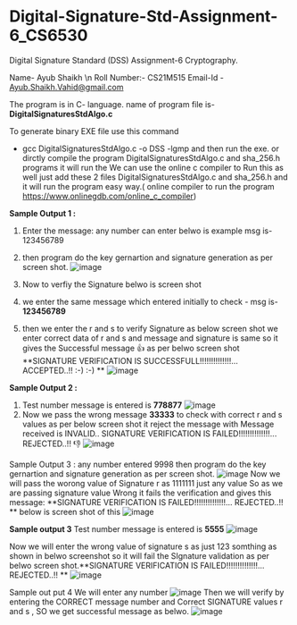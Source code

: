# Digital-Signature-Std-Assignment-6_CS6530
Digital Signature Standard (DSS) Assignment-6 Cryptography.

Name- Ayub Shaikh \n
Roll Number:- CS21M515 
Email-Id - Ayub.Shaikh.Vahid@gmail.com

The program is in C- language. name of program file is-
**DigitalSignaturesStdAlgo.c**

To generate binary EXE file use this command
- gcc DigitalSignaturesStdAlgo.c -o DSS -lgmp
and then run the exe.
or dirctly compile the program DigitalSignaturesStdAlgo.c and sha_256.h programs it will run the 
We can use the online c compiler to Run this as well just add these 2 files DigitalSignaturesStdAlgo.c and sha_256.h
and it will run the program easy way.( online compiler to run the program https://www.onlinegdb.com/online_c_compiler)

**Sample Output 1 :**
1. Enter the message: any number can enter belwo is example msg is- 123456789
2. then program do the key gernartion and signature generation as per screen shot.
![image](https://user-images.githubusercontent.com/94394753/145401172-a7b91606-1546-4343-a5ab-dc15e99a9ae4.png)

3. Now to verfiy the Signature belwo is screen shot
4. we enter the same message which entered initially to check - msg is- **123456789**
5. then we enter the r and s to verify Signature as below screen shot we enter correct data of r and s
 and message and signature is same so it gives the Successful message 👍 as per belwo screen shot
**SIGNATURE VERIFICATION IS SUCCESSFULL!!!!!!!!!!!!!!... ACCEPTED..!! :-) :-) **
![image](https://user-images.githubusercontent.com/94394753/145401562-055e3043-ac5d-4a0f-b29c-1e2f1caf7069.png)

**Sample Output 2 :**
1. Test number message is entered is **778877**
![image](https://user-images.githubusercontent.com/94394753/145403482-ae3c31db-0057-4e87-a0e9-71de84e1ef19.png)
2. Now we pass the wrong message **33333** to check with correct r and s values as per below screen shot
 it reject the message with 
 Message received is INVALID..
 SIGNATURE VERIFICATION IS FAILED!!!!!!!!!!!!!!... REJECTED..!! 👎
![image](https://user-images.githubusercontent.com/94394753/145404067-1e9fa1d8-3a31-40cc-9dcb-bd229a7bf165.png)

Sample Output 3 :
any number entered 9998 then program do the key gernartion and signature generation as per screen shot.
![image](https://user-images.githubusercontent.com/94394753/145405136-8a0bc24e-ce91-41a6-8108-217ff94d87b1.png)
Now we will pass the worong value of Signature r as 1111111 just any value So as we are passing signature value 
Wrong it fails the verification and gives this message: **SIGNATURE VERIFICATION IS FAILED!!!!!!!!!!!!!!... REJECTED..!! ** 
below is screen shot of this
![image](https://user-images.githubusercontent.com/94394753/145405587-844f8f29-928b-4105-aa0e-5df8b52e12d6.png)

**Sample output 3**
Test number message is entered is **5555**
![image](https://user-images.githubusercontent.com/94394753/145406558-96984eda-6b66-45a7-ae02-9fda1b9008c8.png)

Now we will enter the wrong value of signature s as just 123 somthing as shown in belwo screenshot so it will fail the 
SIgnature validation as per belwo screen shot.**SIGNATURE VERIFICATION IS FAILED!!!!!!!!!!!!!!... REJECTED..!! ** 
![image](https://user-images.githubusercontent.com/94394753/145406899-774afbe9-5589-4ca1-bb11-4ada6c196ced.png)

Sample out put 4
We will enter any number 
![image](https://user-images.githubusercontent.com/94394753/145407631-35d24510-4de5-4a80-881b-97d30686d5a7.png)
Then we will verify by entering the CORRECT message number and Correct SIGNATURE values r and s , SO we get successful message as belwo.
![image](https://user-images.githubusercontent.com/94394753/145408046-ba8323c9-d34c-42ef-b6cc-98e7e7a4cc4b.png)


